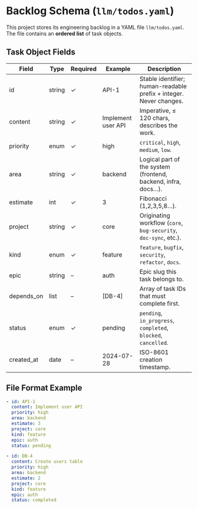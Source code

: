 # Backlog Schema (`llm/todos.yaml`)

This project stores its engineering backlog in a YAML file `llm/todos.yaml`. The file contains an **ordered list** of task objects.

## Task Object Fields

| Field        | Type   | Required | Example | Description |
|--------------|--------|----------|---------|-------------|
| id           | string | ✓        | API-1   | Stable identifier; human-readable prefix + integer. Never changes. |
| content      | string | ✓        | Implement user API | Imperative, ≤ 120 chars, describes the work. |
| priority     | enum   | ✓        | high    | `critical`, `high`, `medium`, `low`. |
| area         | string | ✓        | backend | Logical part of the system (frontend, backend, infra, docs…). |
| estimate     | int    | ✓        | 3       | Fibonacci (1,2,3,5,8…). |
| project      | string | ✓        | core    | Originating workflow (`core`, `bug-security`, `doc-sync`, etc.). |
| kind         | enum   | ✓        | feature | `feature`, `bugfix`, `security`, `refactor`, `docs`. |
| epic         | string | –        | auth    | Epic slug this task belongs to. |
| depends_on   | list   | –        | [DB-4]  | Array of task IDs that must complete first. |
| status       | enum   | ✓        | pending | `pending`, `in_progress`, `completed`, `blocked`, `cancelled`. |
| created_at   | date   | –        | 2024-07-28 | ISO-8601 creation timestamp. |

## File Format Example

```yaml
- id: API-1
  content: Implement user API
  priority: high
  area: backend
  estimate: 3
  project: core
  kind: feature
  epic: auth
  status: pending

- id: DB-4
  content: Create users table
  priority: high
  area: backend
  estimate: 2
  project: core
  kind: feature
  epic: auth
  status: completed
``` 